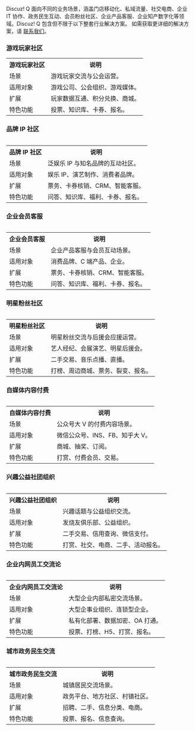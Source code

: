 Discuz! Q 面向不同的业务场景，涵盖门店移动化、私域流量、社交电商、企业 IT 协作、政务民生互动、会员粉丝社区、企业产品客服、企业知产数字化等领域。Discuz! Q 包含但不限于以下整套行业解决方案。
如需获取更详细的解决方案，请 [联系我们](https://cloud.tencent.com/apply/p/xgihn1ciqlo)。

### 游戏玩家社区
<table>
<tr>
<th>游戏玩家社区</th>
<th>说明</th>
</tr>
<tr>
<td>场景</td>
<td>游戏玩家交流与公会运营。</td>
</tr>
<tr>
<td>适用对象</td>
<td>游戏公司、公会组织、游戏媒体。</td>
</tr>
<tr>
<td>扩展</td>
<td>玩家数据互通、积分兑换、商城。</td>
</tr>
<tr>
<td>特色功能</td>
<td>投票、知识库、卡券、报名。</td>
</tr>
<table>

###  品牌 IP 社区
<table>
<tr>
<th>品牌 IP 社区</th>
<th>说明</th>
</tr>
<tr>
<td>场景</td>
<td>泛娱乐 IP 与知名品牌的互动社区。</td>
</tr>
<tr>
<td>适用对象</td>
<td>娱乐 IP、演艺制作、消费者品牌。</td>
</tr>
<tr>
<td>扩展</td>
<td>票务、卡券核销、CRM、智能客服。</td>
</tr>
<tr>
<td>特色功能</td>
<td>问答、知识库、福利、卡券、报名。</td>
</tr>
<table>

### 企业会员客服
<table>
<tr>
<th>企业会员客服</th>
<th>说明</th>
</tr>
<tr>
<td>场景</td>
<td>企业产品客服与会员互动场景。</td>
</tr>
<tr>
<td>适用对象</td>
<td>消费品牌、C 端产品、企业。</td>
</tr>
<tr>
<td>扩展</td>
<td>票务、卡券核销、CRM、智能客服。</td>
</tr>
<tr>
<td>特色功能</td>
<td>问答、知识库、福利、卡券、报名。</td>
</tr>
<table>

### 明星粉丝社区
<table>
<tr>
<th>明星粉丝社区</th>
<th>说明</th>
</tr>
<tr>
<td>场景</td>
<td>明星粉丝交流与后援会应援运营。</td>
</tr>
<tr>
<td>适用对象</td>
<td>艺人经纪、会展演艺、明星后援会。</td>
</tr>
<tr>
<td>扩展</td>
<td>二手交易、音乐点播、直播。</td>
</tr>
<tr>
<td>特色功能</td>
<td>打榜、周边商城、票务、裂变、报名。</td>
</tr>
<table>

### 自媒体内容付费
<table>
<tr>
<th>自媒体内容付费</th>
<th>说明</th>
</tr>
<tr>
<td>场景</td>
<td>公众号大 V 的付费内容场景。</td>
</tr>
<tr>
<td>适用对象</td>
<td>微信公众号、INS、FB、知乎大 V。</td>
</tr>
<tr>
<td>扩展</td>
<td>商城、抽奖、订阅。</td>
</tr>
<tr>
<td>特色功能</td>
<td>打赏、付费会员、交易。</td>
</tr>
<table>


### 兴趣公益社团组织
<table>
<tr>
<th>兴趣公益社团组织</th>
<th>说明</th>
</tr>
<tr>
<td>场景</td>
<td>兴趣话题与公益组织交流。</td>
</tr>
<tr>
<td>适用对象</td>
<td>发烧友俱乐部、公益组织。</td>
</tr>
<tr>
<td>扩展</td>
<td>二手交易、信用查询、微信支付。</td>
</tr>
<tr>
<td>特色功能</td>
<td>打赏、社交、电商、二手、活动报名。</td>
</tr>
<table>


### 企业内网员工交流论
<table>
<tr>
<th>企业内网员工交流论</th>
<th>说明</th>
</tr>
<tr>
<td>场景</td>
<td>大型企业内部私密交流场景。</td>
</tr>
<tr>
<td>适用对象</td>
<td>大型企事业组织、连锁型企业。</td>
</tr>
<tr>
<td>扩展</td>
<td>私有化部署、数据加密、OA 打通。</td>
</tr>
<tr>
<td>特色功能</td>
<td>投票、打榜、H5、打赏、报名。</td>
</tr>
<table>

### 城市政务民生交流
<table>
<tr>
<th>城市政务民生交流</th>
<th>说明</th>
</tr>
<tr>
<td>场景</td>
<td>城镇居民交流场景。</td>
</tr>
<tr>
<td>适用对象</td>
<td>政务平台、地方社区、村镇社区。</td>
</tr>
<tr>
<td>扩展</td>
<td>招聘、二手、信息分类、电商。</td>
</tr>
<tr>
<td>特色功能</td>
<td>投票、报名、信息查询。</td>
</tr>
<table>
